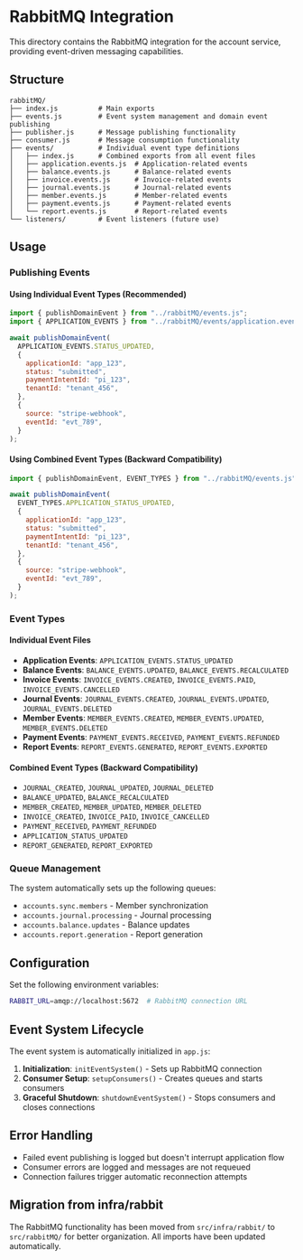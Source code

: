# RabbitMQ Integration

This directory contains the RabbitMQ integration for the account service, providing event-driven messaging capabilities.

## Structure

```
rabbitMQ/
├── index.js          # Main exports
├── events.js         # Event system management and domain event publishing
├── publisher.js      # Message publishing functionality
├── consumer.js       # Message consumption functionality
├── events/           # Individual event type definitions
│   ├── index.js      # Combined exports from all event files
│   ├── application.events.js  # Application-related events
│   ├── balance.events.js      # Balance-related events
│   ├── invoice.events.js      # Invoice-related events
│   ├── journal.events.js      # Journal-related events
│   ├── member.events.js       # Member-related events
│   ├── payment.events.js      # Payment-related events
│   └── report.events.js       # Report-related events
└── listeners/        # Event listeners (future use)
```

## Usage

### Publishing Events

#### Using Individual Event Types (Recommended)

```javascript
import { publishDomainEvent } from "../rabbitMQ/events.js";
import { APPLICATION_EVENTS } from "../rabbitMQ/events/application.events.js";

await publishDomainEvent(
  APPLICATION_EVENTS.STATUS_UPDATED,
  {
    applicationId: "app_123",
    status: "submitted",
    paymentIntentId: "pi_123",
    tenantId: "tenant_456",
  },
  {
    source: "stripe-webhook",
    eventId: "evt_789",
  }
);
```

#### Using Combined Event Types (Backward Compatibility)

```javascript
import { publishDomainEvent, EVENT_TYPES } from "../rabbitMQ/events.js";

await publishDomainEvent(
  EVENT_TYPES.APPLICATION_STATUS_UPDATED,
  {
    applicationId: "app_123",
    status: "submitted",
    paymentIntentId: "pi_123",
    tenantId: "tenant_456",
  },
  {
    source: "stripe-webhook",
    eventId: "evt_789",
  }
);
```

### Event Types

#### Individual Event Files

- **Application Events**: `APPLICATION_EVENTS.STATUS_UPDATED`
- **Balance Events**: `BALANCE_EVENTS.UPDATED`, `BALANCE_EVENTS.RECALCULATED`
- **Invoice Events**: `INVOICE_EVENTS.CREATED`, `INVOICE_EVENTS.PAID`, `INVOICE_EVENTS.CANCELLED`
- **Journal Events**: `JOURNAL_EVENTS.CREATED`, `JOURNAL_EVENTS.UPDATED`, `JOURNAL_EVENTS.DELETED`
- **Member Events**: `MEMBER_EVENTS.CREATED`, `MEMBER_EVENTS.UPDATED`, `MEMBER_EVENTS.DELETED`
- **Payment Events**: `PAYMENT_EVENTS.RECEIVED`, `PAYMENT_EVENTS.REFUNDED`
- **Report Events**: `REPORT_EVENTS.GENERATED`, `REPORT_EVENTS.EXPORTED`

#### Combined Event Types (Backward Compatibility)

- `JOURNAL_CREATED`, `JOURNAL_UPDATED`, `JOURNAL_DELETED`
- `BALANCE_UPDATED`, `BALANCE_RECALCULATED`
- `MEMBER_CREATED`, `MEMBER_UPDATED`, `MEMBER_DELETED`
- `INVOICE_CREATED`, `INVOICE_PAID`, `INVOICE_CANCELLED`
- `PAYMENT_RECEIVED`, `PAYMENT_REFUNDED`
- `APPLICATION_STATUS_UPDATED`
- `REPORT_GENERATED`, `REPORT_EXPORTED`

### Queue Management

The system automatically sets up the following queues:

- `accounts.sync.members` - Member synchronization
- `accounts.journal.processing` - Journal processing
- `accounts.balance.updates` - Balance updates
- `accounts.report.generation` - Report generation

## Configuration

Set the following environment variables:

```bash
RABBIT_URL=amqp://localhost:5672  # RabbitMQ connection URL
```

## Event System Lifecycle

The event system is automatically initialized in `app.js`:

1. **Initialization**: `initEventSystem()` - Sets up RabbitMQ connection
2. **Consumer Setup**: `setupConsumers()` - Creates queues and starts consumers
3. **Graceful Shutdown**: `shutdownEventSystem()` - Stops consumers and closes connections

## Error Handling

- Failed event publishing is logged but doesn't interrupt application flow
- Consumer errors are logged and messages are not requeued
- Connection failures trigger automatic reconnection attempts

## Migration from infra/rabbit

The RabbitMQ functionality has been moved from `src/infra/rabbit/` to `src/rabbitMQ/` for better organization. All imports have been updated automatically.
